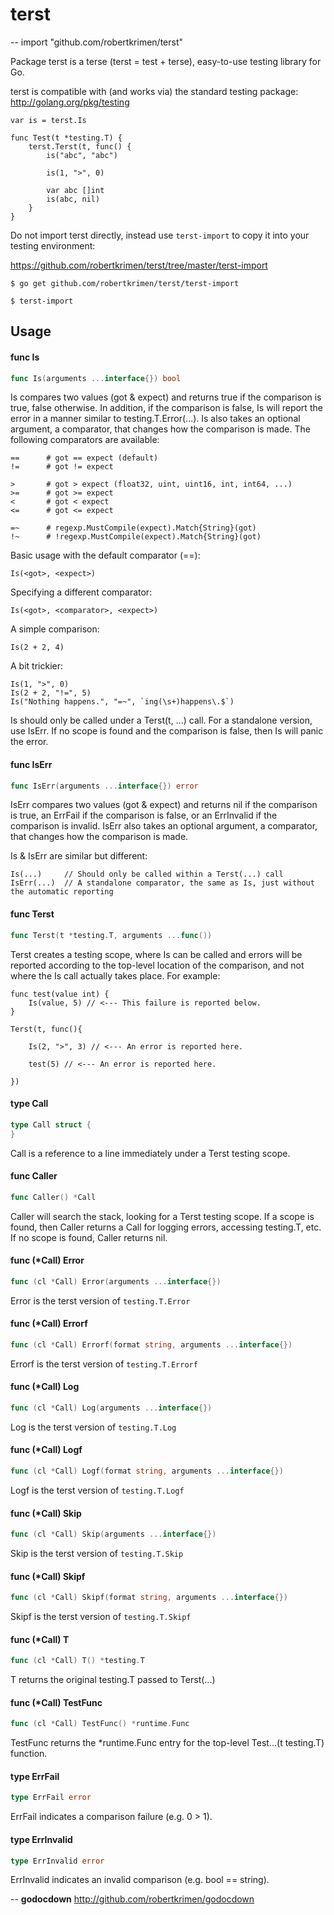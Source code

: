 # terst
--
    import "github.com/robertkrimen/terst"

Package terst is a terse (terst = test + terse), easy-to-use testing library for
Go.

terst is compatible with (and works via) the standard testing package:
http://golang.org/pkg/testing

    var is = terst.Is

    func Test(t *testing.T) {
        terst.Terst(t, func() {
            is("abc", "abc")

            is(1, ">", 0)

            var abc []int
            is(abc, nil)
        }
    }

Do not import terst directly, instead use `terst-import` to copy it into your
testing environment:

https://github.com/robertkrimen/terst/tree/master/terst-import

    $ go get github.com/robertkrimen/terst/terst-import

    $ terst-import

## Usage

#### func  Is

```go
func Is(arguments ...interface{}) bool
```
Is compares two values (got & expect) and returns true if the comparison is
true, false otherwise. In addition, if the comparison is false, Is will report
the error in a manner similar to testing.T.Error(...). Is also takes an optional
argument, a comparator, that changes how the comparison is made. The following
comparators are available:

    ==      # got == expect (default)
    !=      # got != expect

    >       # got > expect (float32, uint, uint16, int, int64, ...)
    >=      # got >= expect
    <       # got < expect
    <=      # got <= expect

    =~      # regexp.MustCompile(expect).Match{String}(got)
    !~      # !regexp.MustCompile(expect).Match{String}(got)

Basic usage with the default comparator (==):

    Is(<got>, <expect>)

Specifying a different comparator:

    Is(<got>, <comparator>, <expect>)

A simple comparison:

    Is(2 + 2, 4)

A bit trickier:

    Is(1, ">", 0)
    Is(2 + 2, "!=", 5)
    Is("Nothing happens.", "=~", `ing(\s+)happens\.$`)

Is should only be called under a Terst(t, ...) call. For a standalone version,
use IsErr. If no scope is found and the comparison is false, then Is will panic
the error.

#### func  IsErr

```go
func IsErr(arguments ...interface{}) error
```
IsErr compares two values (got & expect) and returns nil if the comparison is
true, an ErrFail if the comparison is false, or an ErrInvalid if the comparison
is invalid. IsErr also takes an optional argument, a comparator, that changes
how the comparison is made.

Is & IsErr are similar but different:

    Is(...)     // Should only be called within a Terst(...) call
    IsErr(...)  // A standalone comparator, the same as Is, just without the automatic reporting

#### func  Terst

```go
func Terst(t *testing.T, arguments ...func())
```
Terst creates a testing scope, where Is can be called and errors will be
reported according to the top-level location of the comparison, and not where
the Is call actually takes place. For example:

    func test(value int) {
        Is(value, 5) // <--- This failure is reported below.
    }

    Terst(t, func(){

        Is(2, ">", 3) // <--- An error is reported here.

        test(5) // <--- An error is reported here.

    })

#### type Call

```go
type Call struct {
}
```

Call is a reference to a line immediately under a Terst testing scope.

#### func  Caller

```go
func Caller() *Call
```
Caller will search the stack, looking for a Terst testing scope. If a scope is
found, then Caller returns a Call for logging errors, accessing testing.T, etc.
If no scope is found, Caller returns nil.

#### func (*Call) Error

```go
func (cl *Call) Error(arguments ...interface{})
```
Error is the terst version of `testing.T.Error`

#### func (*Call) Errorf

```go
func (cl *Call) Errorf(format string, arguments ...interface{})
```
Errorf is the terst version of `testing.T.Errorf`

#### func (*Call) Log

```go
func (cl *Call) Log(arguments ...interface{})
```
Log is the terst version of `testing.T.Log`

#### func (*Call) Logf

```go
func (cl *Call) Logf(format string, arguments ...interface{})
```
Logf is the terst version of `testing.T.Logf`

#### func (*Call) Skip

```go
func (cl *Call) Skip(arguments ...interface{})
```
Skip is the terst version of `testing.T.Skip`

#### func (*Call) Skipf

```go
func (cl *Call) Skipf(format string, arguments ...interface{})
```
Skipf is the terst version of `testing.T.Skipf`

#### func (*Call) T

```go
func (cl *Call) T() *testing.T
```
T returns the original testing.T passed to Terst(...)

#### func (*Call) TestFunc

```go
func (cl *Call) TestFunc() *runtime.Func
```
TestFunc returns the *runtime.Func entry for the top-level Test...(t testing.T)
function.

#### type ErrFail

```go
type ErrFail error
```

ErrFail indicates a comparison failure (e.g. 0 > 1).

#### type ErrInvalid

```go
type ErrInvalid error
```

ErrInvalid indicates an invalid comparison (e.g. bool == string).

--
**godocdown** http://github.com/robertkrimen/godocdown
